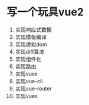# 写一个玩具vue2

1. 实现响应式数据
2. 实现模板编译
3. 实现虚拟dom
4. 实现diff算法
5. 实现组件化
6. 实现路由
7. 实现vuex
8. 实现vue-cli
9. 实现vue-router
10. 实现vuex

